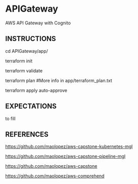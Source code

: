# APIGateway
AWS API Gateway with Cognito



INSTRUCTIONS
------------------

cd APIGateway/app/

terraform init

terraform validate

terraform plan  #More info in app/terraform_plan.txt

terraform apply auto-approve


EXPECTATIONS
------------------

to fill


REFERENCES
------------------

https://github.com/maolopez/aws-capstone-kubernetes-mgl

https://github.com/maolopez/aws-capstone-pipeline-mgl

https://github.com/maolopez/aws-capstone

https://github.com/maolopez/aws-comprehend 